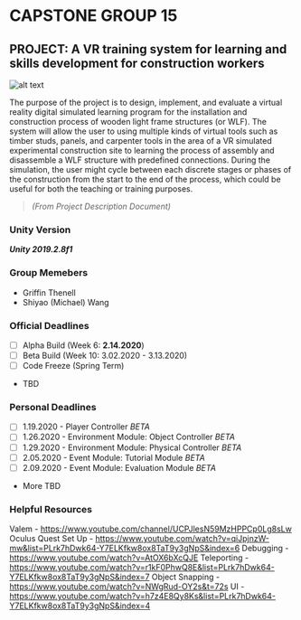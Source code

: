 # CAPSTONE GROUP 15

## PROJECT: A VR training system for learning and skills development for construction workers
![alt text](https://i.pinimg.com/originals/b3/90/ce/b390ceab2d88238a0c8903f12e18d79a.jpg "Placeholder Image till We Can Have One of Our Own")


The purpose of the project is to design, implement, and evaluate a virtual reality digital simulated
learning program for the installation and construction process of wooden light frame structures (or WLF).
The system will allow the user to using multiple kinds of virtual tools such as timber studs, panels, and
carpenter tools in the area of a VR simulated experimental construction site to learning the process of
assembly and disassemble a WLF structure with predefined connections. During the simulation, the user
might cycle between each discrete stages or phases of the construction from the start to the end of the
process, which could be useful for both the teaching or training purposes.
> *(From Project Description Document)*

### Unity Version
***Unity 2019.2.8f1***

### Group Memebers
- Griffin Thenell
- Shiyao (Michael) Wang

### Official Deadlines
- [ ] Alpha Build (Week 6: **2.14.2020**)
- [ ] Beta Build  (Week 10: 3.02.2020 - 3.13.2020)
- [ ] Code Freeze (Spring Term)
- TBD

### Personal Deadlines
- [ ] 1.19.2020 - Player Controller *BETA*
- [ ] 1.26.2020 - Environment Module: Object Controller *BETA*
- [ ] 1.29.2020 - Environment Module: Physical Controller *BETA*
- [ ] 2.05.2020 - Event Module: Tutorial Module *BETA*
- [ ] 2.09.2020 - Event Module: Evaluation Module *BETA*
- More TBD

### Helpful Resources
Valem - https://www.youtube.com/channel/UCPJlesN59MzHPPCp0Lg8sLw
Oculus Quest Set Up - https://www.youtube.com/watch?v=qiJpjnzW-mw&list=PLrk7hDwk64-Y7ELKfkw8ox8TaT9y3gNpS&index=6
Debugging - https://www.youtube.com/watch?v=AtOX6bXcQJE
Teleporting - https://www.youtube.com/watch?v=r1kF0PhwQ8E&list=PLrk7hDwk64-Y7ELKfkw8ox8TaT9y3gNpS&index=7
Object Snapping - https://www.youtube.com/watch?v=NWgRud-OY2s&t=72s
UI - https://www.youtube.com/watch?v=h7z4E8Qy8Ks&list=PLrk7hDwk64-Y7ELKfkw8ox8TaT9y3gNpS&index=4
